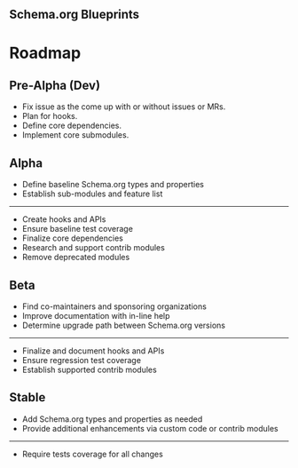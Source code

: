 Schema.org Blueprints
---------------------

# Roadmap

## Pre-Alpha (Dev)

- Fix issue as the come up with or without issues or MRs.
- Plan for hooks.
- Define core dependencies.
- Implement core submodules.

## Alpha

- Define baseline Schema.org types and properties
- Establish sub-modules and feature list
--------------------------------------------------------------------------------
- Create hooks and APIs
- Ensure baseline test coverage
- Finalize core dependencies
- Research and support contrib modules
- Remove deprecated modules

## Beta

- Find co-maintainers and sponsoring organizations
- Improve documentation with in-line help
- Determine upgrade path between Schema.org versions
--------------------------------------------------------------------------------
- Finalize and document hooks and APIs
- Ensure regression test coverage
- Establish supported contrib modules

## Stable 
 
- Add Schema.org types and properties as needed
- Provide additional enhancements via custom code or contrib modules
--------------------------------------------------------------------------------
- Require tests coverage for all changes
